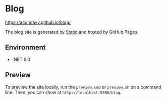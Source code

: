 # Blog

https://aconcavy.github.io/blog/

The blog site is generated by [Statiq](https://statiq.dev/) and hosted by GitHub Pages.

## Environment

- .NET 6.0

## Preview

To preview the site locally, run the `preview.cmd` or `preview.sh` on a command line.
Then, you can show at `http://localhost:5080/blog`.